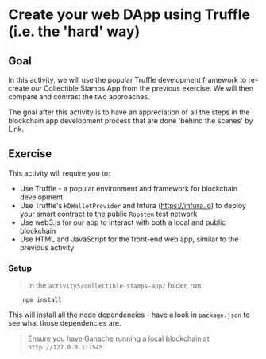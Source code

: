 # Create your web DApp using Truffle (i.e. the 'hard' way)
## Goal
In this activity, we will use the popular Truffle development framework to re-create our Collectible Stamps App from the previous exercise. We will then compare and contrast the two approaches.

The goal after this activity is to have an appreciation of all the steps in the blockchain app development process that are done 'behind the scenes' by Link. 

## Exercise
This activity will require you to:
* Use Truffle - a popular environment and framework for blockchain development
* Use Truffle's `HDWalletProvider` and Infura (https://infura.io) to deploy your smart contract to the public `Ropsten` test network
* Use web3.js for our app to interact with both a local and public blockchain
* Use HTML and JavaScript for the front-end web app, similar to the previous activity

### Setup

> In the `activity5/collectible-stamps-app/` folder, run:
```
    npm install
```
This will install all the node dependencies - have a look in `package.json` to see what those dependencies are. 

> Ensure you have Ganache running a local blockchain at `http://127.0.0.1:7545`.



